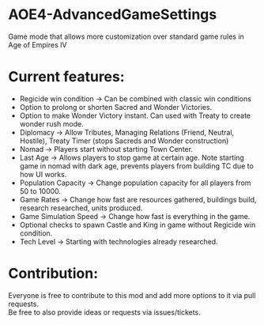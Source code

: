 # AOE4-AdvancedGameSettings
Game mode that allows more customization over standard game rules in Age of Empires IV


# Current features:
- Regicide win condition -> Can be combined with classic win conditions  
- Option to prolong or shorten Sacred and Wonder Victories.  
- Option to make Wonder Victory instant. Can used with Treaty to create wonder rush mode.
- Diplomacy -> Allow Tributes, Managing Relations (Friend, Neutral, Hostile), Treaty Timer (stops Sacreds and Wonder construction)    
- Nomad -> Players start without starting Town Center.   
- Last Age -> Allows players to stop game at certain age. Note starting game in nomad with dark age, prevents players from building TC due to how UI works.  
- Population Capacity -> Change population capacity for all players from 50 to 10000.  
- Game Rates -> Change how fast are resources gathered, buildings build, research researched, units produced.  
- Game Simulation Speed -> Change how fast is everything in the game.
- Optional checks to spawn Castle and King in game without Regicide win condition.   
- Tech Level -> Starting with technologies already researched.

# Contribution:  
Everyone is free to contribute to this mod and add more options to it via pull requests.  
Be free to also provide ideas or requests via issues/tickets.  
